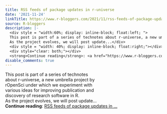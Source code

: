 ```yaml
---
title: RSS feeds of package updates in r-universe
date: '2021-11-24'
linkTitle: https://www.r-bloggers.com/2021/11/rss-feeds-of-package-updates-in-r-universe/
source: R-bloggers
description: |-
  <div style = "width:60%; display: inline-block; float:left; ">
  This post is part of a series of technotes about r-universe, a new umbrella project by rOpenSci under which we experiment with various ideas for improving publication and discovery of research software in R.<br />
  As the project evolves, we will post update...</div>
  <div style = "width: 40%; display: inline-block; float:right;"></div>
  <div style="clear: both;"></div>
  <strong>Continue reading</strong>: <a href="https://www.r-bloggers.com/2021/11/rss-feeds-of-package-updates-in-r-universe/">RSS feeds of package updates in ...
disable_comments: true
---
```

<div style = "width:60%; display: inline-block; float:left; ">
This post is part of a series of technotes about r-universe, a new umbrella project by rOpenSci under which we experiment with various ideas for improving publication and discovery of research software in R.<br />
As the project evolves, we will post update...</div>
<div style = "width: 40%; display: inline-block; float:right;"></div>
<div style="clear: both;"></div>
<strong>Continue reading</strong>: <a href="https://www.r-bloggers.com/2021/11/rss-feeds-of-package-updates-in-r-universe/">RSS feeds of package updates in ...